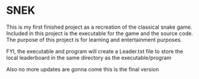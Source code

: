 # SNEK
This is my first finished project as a recreation of the classical snake game.
Included in this project is the executable for the game and the source code.
The purpose of this project is for learning and entertainment purposes.

FYI, the executable and program will create a Leader.txt file to store the local leaderboard in the same directory as the executable/program

Also no more updates are gonna come this is the final version
